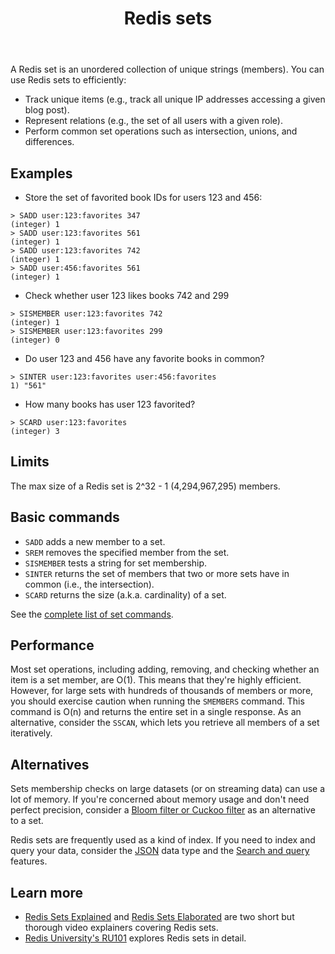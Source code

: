 ﻿---
title: "Redis sets"
linkTitle: "Sets"
weight: 30
description: >
    Introduction to Redis sets
---

A Redis set is an unordered collection of unique strings (members).
You can use Redis sets to efficiently:

* Track unique items (e.g., track all unique IP addresses accessing a given blog post).
* Represent relations (e.g., the set of all users with a given role).
* Perform common set operations such as intersection, unions, and differences.

## Examples

* Store the set of favorited book IDs for users 123 and 456:
```
> SADD user:123:favorites 347
(integer) 1
> SADD user:123:favorites 561
(integer) 1
> SADD user:123:favorites 742
(integer) 1
> SADD user:456:favorites 561
(integer) 1
```

* Check whether user 123 likes books 742 and 299
```
> SISMEMBER user:123:favorites 742
(integer) 1
> SISMEMBER user:123:favorites 299
(integer) 0
```

* Do user 123 and 456 have any favorite books in common?
```
> SINTER user:123:favorites user:456:favorites
1) "561"
```

* How many books has user 123 favorited?
```
> SCARD user:123:favorites
(integer) 3
```

## Limits

The max size of a Redis set is 2^32 - 1 (4,294,967,295) members.

## Basic commands

* `SADD` adds a new member to a set.
* `SREM` removes the specified member from the set.
* `SISMEMBER` tests a string for set membership.
* `SINTER` returns the set of members that two or more sets have in common (i.e., the intersection).
* `SCARD` returns the size (a.k.a. cardinality) of a set.

See the [complete list of set commands](https://redis.io/commands/?group=set).

## Performance

Most set operations, including adding, removing, and checking whether an item is a set member, are O(1).
This means that they're highly efficient.
However, for large sets with hundreds of thousands of members or more, you should exercise caution when running the `SMEMBERS` command.
This command is O(n) and returns the entire set in a single response. 
As an alternative, consider the `SSCAN`, which lets you retrieve all members of a set iteratively.

## Alternatives

Sets membership checks on large datasets (or on streaming data) can use a lot of memory.
If you're concerned about memory usage and don't need perfect precision, consider a [Bloom filter or Cuckoo filter](/docs/stack/bloom) as an alternative to a set.

Redis sets are frequently used as a kind of index.
If you need to index and query your data, consider the [JSON](/docs/stack/json) data type and the [Search and query](/docs/stack/search) features.

## Learn more

* [Redis Sets Explained](https://www.youtube.com/watch?v=PKdCppSNTGQ) and [Redis Sets Elaborated](https://www.youtube.com/watch?v=aRw5ME_5kMY) are two short but thorough video explainers covering Redis sets.
* [Redis University's RU101](https://university.redis.com/courses/ru101/) explores Redis sets in detail.
